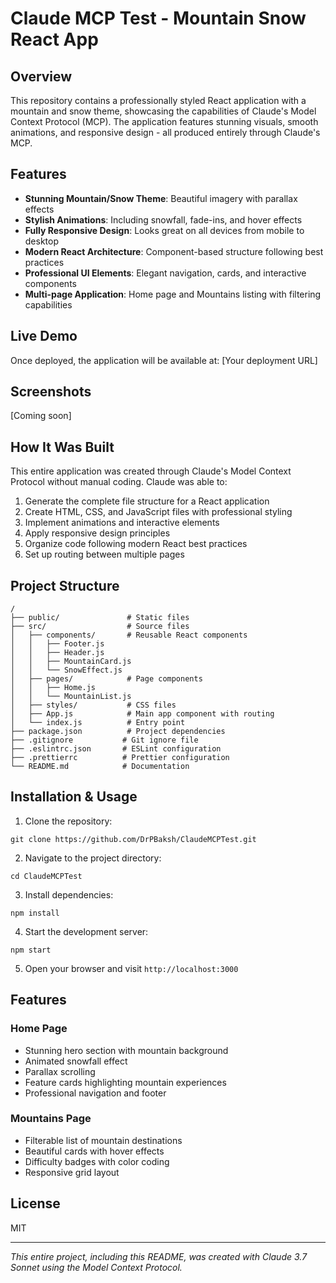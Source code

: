 # Claude MCP Test - Mountain Snow React App

## Overview
This repository contains a professionally styled React application with a mountain and snow theme, showcasing the capabilities of Claude's Model Context Protocol (MCP). The application features stunning visuals, smooth animations, and responsive design - all produced entirely through Claude's MCP.

## Features

- **Stunning Mountain/Snow Theme**: Beautiful imagery with parallax effects
- **Stylish Animations**: Including snowfall, fade-ins, and hover effects
- **Fully Responsive Design**: Looks great on all devices from mobile to desktop
- **Modern React Architecture**: Component-based structure following best practices
- **Professional UI Elements**: Elegant navigation, cards, and interactive components
- **Multi-page Application**: Home page and Mountains listing with filtering capabilities

## Live Demo
Once deployed, the application will be available at: [Your deployment URL]

## Screenshots
[Coming soon]

## How It Was Built
This entire application was created through Claude's Model Context Protocol without manual coding. Claude was able to:

1. Generate the complete file structure for a React application
2. Create HTML, CSS, and JavaScript files with professional styling
3. Implement animations and interactive elements
4. Apply responsive design principles
5. Organize code following modern React best practices
6. Set up routing between multiple pages

## Project Structure
```
/
├── public/               # Static files
├── src/                  # Source files
│   ├── components/       # Reusable React components
│   │   ├── Footer.js
│   │   ├── Header.js
│   │   ├── MountainCard.js
│   │   └── SnowEffect.js
│   ├── pages/            # Page components
│   │   ├── Home.js
│   │   └── MountainList.js
│   ├── styles/           # CSS files
│   ├── App.js            # Main app component with routing
│   └── index.js          # Entry point
├── package.json          # Project dependencies
├── .gitignore           # Git ignore file
├── .eslintrc.json       # ESLint configuration
├── .prettierrc          # Prettier configuration
└── README.md            # Documentation
```

## Installation & Usage

1. Clone the repository:
```
git clone https://github.com/DrPBaksh/ClaudeMCPTest.git
```

2. Navigate to the project directory:
```
cd ClaudeMCPTest
```

3. Install dependencies:
```
npm install
```

4. Start the development server:
```
npm start
```

5. Open your browser and visit `http://localhost:3000`

## Features

### Home Page
- Stunning hero section with mountain background
- Animated snowfall effect
- Parallax scrolling
- Feature cards highlighting mountain experiences
- Professional navigation and footer

### Mountains Page
- Filterable list of mountain destinations
- Beautiful cards with hover effects
- Difficulty badges with color coding
- Responsive grid layout

## License
MIT

---

*This entire project, including this README, was created with Claude 3.7 Sonnet using the Model Context Protocol.*